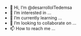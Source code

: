- 👋 Hi, I’m @desarrolloITedemsa
- 👀 I’m interested in ...
- 🌱 I’m currently learning ...
- 💞️ I’m looking to collaborate on ...
- 📫 How to reach me ...

<!---
desarrolloITedemsa/desarrolloITedemsa is a ✨ special ✨ repository because its `README.md` (this file) appears on your GitHub profile.
You can click the Preview link to take a look at your changes.
--->
